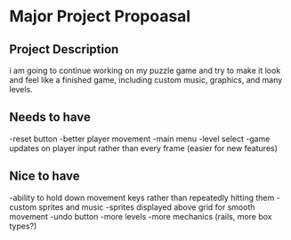 # Major Project Propoasal

## Project Description

i am going to continue working on my puzzle game and try to make it look and feel like a finished game, including custom music, graphics, and many levels.

## Needs to have

-reset button
-better player movement
-main menu
-level select
-game updates on player input rather than every frame (easier for new features)

## Nice to have

-ability to hold down movement keys rather than repeatedly hitting them
-custom sprites and music
-sprites displayed above grid for smooth movement
-undo button
-more levels
-more mechanics (rails, more box types?)

<!-- ## OR, option 2

## Project Description

there was an ASCII project in the exemplars that really captivated me, and i would like to try and imitate that with my limited knowledge. this includes providing several things that can be done with it, though they would not be the same as the original.

## Needs to have

-a renderer that can display ASCII art
-at least one thing to display in the renderer

## Nice to have

-multipule things to display
-in browser way to switch between peices
-player interaction -->